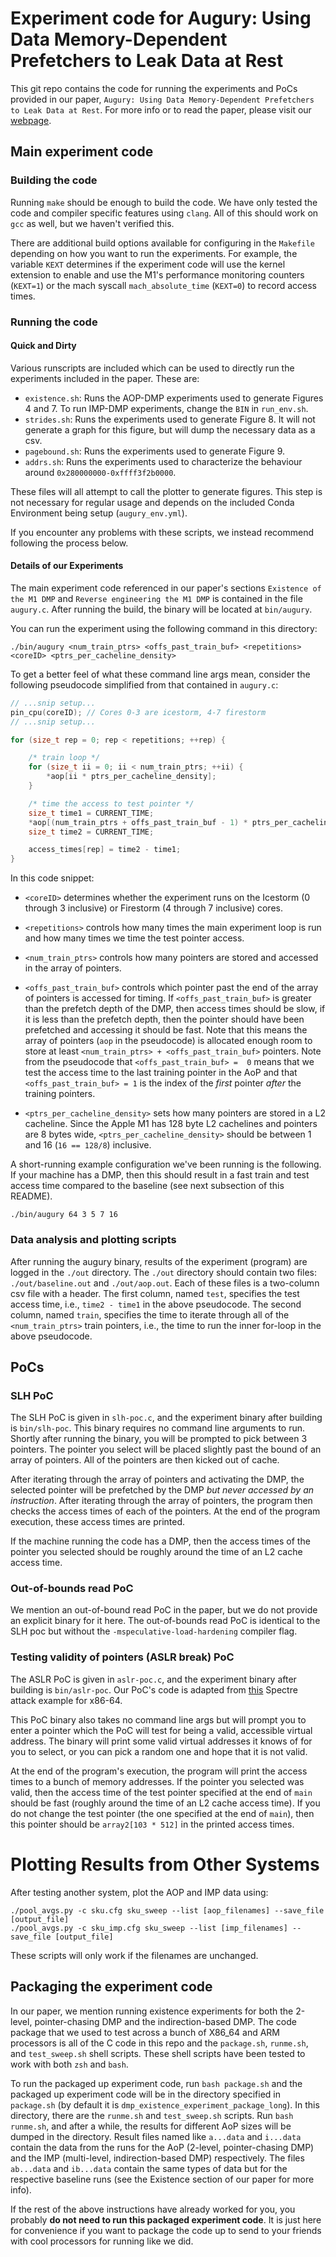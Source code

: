 # Experiment code for Augury: Using Data Memory-Dependent Prefetchers to Leak Data at Rest

This git repo contains the code for running the experiments and PoCs
provided in our paper, `Augury: Using Data Memory-Dependent
Prefetchers to Leak Data at Rest`. For more info or to read the paper,
please visit our [webpage](https://www.prefetchers.info/ "Augury
webpage and paper link").

## Main experiment code

### Building the code

Running `make` should be enough to build the code. We have only tested
the code and compiler specific features using `clang`. All of this
should work on `gcc` as well, but we haven't verified this.

There are additional build options available for configuring in the
`Makefile` depending on how you want to run the experiments. For
example, the variable `KEXT` determines if the experiment code will
use the kernel extension to enable and use the M1's performance
monitoring counters (`KEXT=1`) or the mach syscall
`mach_absolute_time` (`KEXT=0`) to record access times.

### Running the code

#### Quick and Dirty

Various runscripts are included which can be used to directly run the
experiments included in the paper.
These are:
 - `existence.sh`: Runs the AOP-DMP experiments used to generate Figures 4 and 7. To run IMP-DMP experiments, change the `BIN` in `run_env.sh`.
 - `strides.sh`: Runs the experiments used to generate Figure 8. It will not generate a graph for this figure, but will dump the necessary data as a csv.
 - `pagebound.sh`: Runs the experiments used to generate Figure 9.
 - `addrs.sh`: Runs the experiments used to characterize the behaviour around `0x280000000-0xffff3f2b0000`.

These files will all attempt to call the plotter to generate figures. This step is not necessary for regular usage and depends on the included Conda Environment being setup (`augury_env.yml`).

If you encounter any problems with these scripts, we instead recommend following the process below.

#### Details of our Experiments

The main experiment code referenced in our paper's sections `Existence
of the M1 DMP` and `Reverse engineering the M1 DMP` is contained in
the file `augury.c`. After running the build, the binary will be
located at `bin/augury`.

You can run the experiment using the following command in this directory:

```
./bin/augury <num_train_ptrs> <offs_past_train_buf> <repetitions>
<coreID> <ptrs_per_cacheline_density>
```

To get a better feel of what these command line args mean, consider
the following pseudocode simplified from that contained in `augury.c`:

```C
// ...snip setup...
pin_cpu(coreID); // Cores 0-3 are icestorm, 4-7 firestorm
// ...snip setup...

for (size_t rep = 0; rep < repetitions; ++rep) {

	/* train loop */
	for (size_t ii = 0; ii < num_train_ptrs; ++ii) {
		*aop[ii * ptrs_per_cacheline_density];
	}

	/* time the access to test pointer */
	size_t time1 = CURRENT_TIME;
	*aop[(num_train_ptrs + offs_past_train_buf - 1) * ptrs_per_cacheline_density];
	size_t time2 = CURRENT_TIME;

	access_times[rep] = time2 - time1;
}
```

In this code snippet:

* `<coreID>` determines whether the experiment runs on the Icestorm (0
  through 3 inclusive) or Firestorm (4 through 7 inclusive) cores.

* `<repetitions>` controls how many times the main experiment loop is
  run and how many times we time the test pointer access.

* `<num_train_ptrs>` controls how many pointers are stored and
  accessed in the array of pointers.

* `<offs_past_train_buf>` controls which pointer past the end of the
array of pointers is accessed for timing. If `<offs_past_train_buf>`
is greater than the prefetch depth of the DMP, then access times
should be slow, if it is less than the prefetch depth, then the
pointer should have been prefetched and accessing it should be
fast. Note that this means the array of pointers (`aop` in the
pseudocode) is allocated enough room to store at least
`<num_train_ptrs> + <offs_past_train_buf>` pointers. Note from the
pseudocode that `<offs_past_train_buf> =  0` means that we test the
access time to the last training pointer in the AoP and that
`<offs_past_train_buf> = 1` is the index of the *first* pointer
*after* the training pointers.

* `<ptrs_per_cacheline_density>` sets how many pointers are stored in
a L2 cacheline. Since the Apple M1 has 128 byte L2 cachelines and
pointers are 8 bytes wide, `<ptrs_per_cacheline_density>` should be
between 1 and 16 (`16 == 128/8`) inclusive.

A short-running example configuration we've been running is the
following. If your machine has a DMP, then this should result in a
fast train and test access time compared to the baseline (see next
subsection of this README).

```
./bin/augury 64 3 5 7 16
```

### Data analysis and plotting scripts

After running the augury binary, results of the experiment (program)
are logged in the `./out` directory. The `./out` directory should
contain two files: `./out/baseline.out` and `./out/aop.out`. Each of
these files is a two-column csv file with a header. The first column,
named `test`, specifies the test access time, i.e., `time2 - time1` in the
above pseudocode. The second column, named `train`, specifies the time
to iterate through all of the `<num_train_ptrs>` train pointers, i.e.,
the time to run the inner for-loop in the above pseudocode.

## PoCs

### SLH PoC

The SLH PoC is given in `slh-poc.c`, and the experiment binary after
building is `bin/slh-poc`. This binary requires no command line
arguments to run. Shortly after running the binary, you will be
prompted to pick between 3 pointers. The pointer you select will be
placed slightly past the bound of an array of pointers. All of the
pointers are then kicked out of cache.

After iterating through the array of pointers and activating the DMP,
the selected pointer will be prefetched by the DMP *but never accessed
by an instruction*. After iterating through the array of pointers, the
 program then checks the access times of each of the pointers. At the
end of the program execution, these access times are printed.

If the machine running the code has a DMP, then the access times of
the pointer you selected should be roughly around the time of an L2
cache access time.

### Out-of-bounds read PoC

We mention an out-of-bound read PoC in the paper, but we do not
provide an explicit binary for it here. The out-of-bounds read PoC is
identical to the SLH poc but without the
`-mspeculative-load-hardening` compiler flag.

### Testing validity of pointers (ASLR break) PoC

The ASLR PoC is given in `aslr-poc.c`, and the experiment binary after
building is `bin/aslr-poc`. Our PoC's code is adapted from [this](
https://github.com/Eugnis/spectre-attack "Spectre attack example
source link") Spectre attack example for x86-64.

This PoC binary also takes no command line args but will prompt you to
enter a pointer which the PoC will test for being a valid, accessible
virtual address. The binary will print some valid virtual addresses it
knows of for you to select, or you can pick a random one and hope that
it is not valid.

At the end of the program's execution, the program will print the
access times to a bunch of memory addresses. If the pointer you
selected was valid, then the access time of the test pointer specified
at the end of `main` should be fast (roughly around the time of an L2
cache access time). If you do not change the test pointer (the one
specified at the end of `main`), then this pointer should be
`array2[103 * 512]` in the printed access times.

# Plotting Results from Other Systems
After testing another system, plot the AOP and IMP data using:
```
./pool_avgs.py -c sku.cfg sku_sweep --list [aop_filenames] --save_file [output_file]
./pool_avgs.py -c sku_imp.cfg sku_sweep --list [imp_filenames] --save_file [output_file]
```

These scripts will only work if the filenames are unchanged.

## Packaging the experiment code

In our paper, we mention running existence experiments for both the
2-level, pointer-chasing DMP and the indirection-based DMP. The code
package that we used to test across a bunch of X86_64 and ARM
processors is all of the C code in this repo and the `package.sh`,
`runme.sh`, and `test_sweep.sh` shell scripts. These shell scripts
have been tested to work with both `zsh` and `bash`. 

To run the packaged up experiment code, run `bash package.sh` and the
packaged up experiment code will be in the directory specified in
`package.sh` (by default it is
`dmp_existence_experiment_package_long`). In this directory, there are
the `runme.sh` and `test_sweep.sh` scripts. Run `bash runme.sh`, and
after a while, the results for different AoP sizes will be dumped in
the directory. Result files named like `a...data` and `i...data`
contain the data from the runs for the AoP (2-level, pointer-chasing
DMP) and the IMP (multi-level, indirection-based DMP)
respectively. The files `ab...data` and `ib...data` contain the same
types of data but for the respective baseline runs (see the Existence
section of our paper for more info).

If the rest of the above instructions have already worked for you, you
probably **do not need to run this packaged experiment code**. It is
just here for convenience if you want to package the code up to send
to your friends with cool processors for running like we did.
